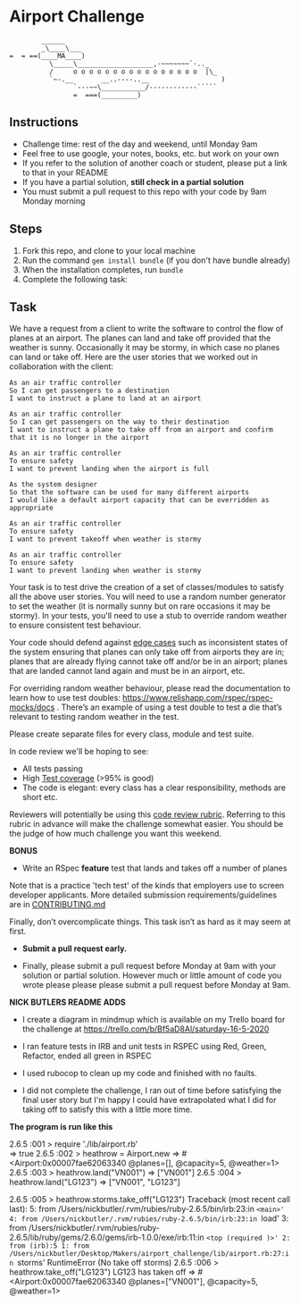 Airport Challenge
=================

```
        ______
        _\____\___
=  = ==(____MA____)
          \_____\___________________,-~~~~~~~`-.._
          /     o o o o o o o o o o o o o o o o  |\_
          `~-.__       __..----..__                  )
                `---~~\___________/------------`````
                =  ===(_________)

```

Instructions
---------

* Challenge time: rest of the day and weekend, until Monday 9am
* Feel free to use google, your notes, books, etc. but work on your own
* If you refer to the solution of another coach or student, please put a link to that in your README
* If you have a partial solution, **still check in a partial solution**
* You must submit a pull request to this repo with your code by 9am Monday morning

Steps
-------

1. Fork this repo, and clone to your local machine
2. Run the command `gem install bundle` (if you don't have bundle already)
3. When the installation completes, run `bundle`
4. Complete the following task:

Task
-----

We have a request from a client to write the software to control the flow of planes at an airport. The planes can land and take off provided that the weather is sunny. Occasionally it may be stormy, in which case no planes can land or take off.  Here are the user stories that we worked out in collaboration with the client:

```
As an air traffic controller
So I can get passengers to a destination
I want to instruct a plane to land at an airport

As an air traffic controller
So I can get passengers on the way to their destination
I want to instruct a plane to take off from an airport and confirm that it is no longer in the airport

As an air traffic controller
To ensure safety
I want to prevent landing when the airport is full

As the system designer
So that the software can be used for many different airports
I would like a default airport capacity that can be overridden as appropriate

As an air traffic controller
To ensure safety
I want to prevent takeoff when weather is stormy

As an air traffic controller
To ensure safety
I want to prevent landing when weather is stormy
```

Your task is to test drive the creation of a set of classes/modules to satisfy all the above user stories. You will need to use a random number generator to set the weather (it is normally sunny but on rare occasions it may be stormy). In your tests, you'll need to use a stub to override random weather to ensure consistent test behaviour.

Your code should defend against [edge cases](http://programmers.stackexchange.com/questions/125587/what-are-the-difference-between-an-edge-case-a-corner-case-a-base-case-and-a-b) such as inconsistent states of the system ensuring that planes can only take off from airports they are in; planes that are already flying cannot take off and/or be in an airport; planes that are landed cannot land again and must be in an airport, etc.

For overriding random weather behaviour, please read the documentation to learn how to use test doubles: https://www.relishapp.com/rspec/rspec-mocks/docs . There’s an example of using a test double to test a die that’s relevant to testing random weather in the test.

Please create separate files for every class, module and test suite.

In code review we'll be hoping to see:

* All tests passing
* High [Test coverage](https://github.com/makersacademy/course/blob/master/pills/test_coverage.md) (>95% is good)
* The code is elegant: every class has a clear responsibility, methods are short etc.

Reviewers will potentially be using this [code review rubric](docs/review.md).  Referring to this rubric in advance will make the challenge somewhat easier.  You should be the judge of how much challenge you want this weekend.

**BONUS**

* Write an RSpec **feature** test that lands and takes off a number of planes

Note that is a practice 'tech test' of the kinds that employers use to screen developer applicants.  More detailed submission requirements/guidelines are in [CONTRIBUTING.md](CONTRIBUTING.md)

Finally, don’t overcomplicate things. This task isn’t as hard as it may seem at first.

* **Submit a pull request early.**

* Finally, please submit a pull request before Monday at 9am with your solution or partial solution.  However much or little amount of code you wrote please please please submit a pull request before Monday at 9am.

**NICK BUTLERS README ADDS**

* I create a diagram in mindmup which is available
on my Trello board for the challenge at https://trello.com/b/Bf5aD8Al/saturday-16-5-2020

* I ran feature tests in IRB and unit tests in RSPEC using Red, Green, Refactor, ended all green in RSPEC

* I used rubocop to clean up my code and finished with no faults.

* I did not complete the challenge, I ran out of time before satisfying the final user story
but I'm happy I could have extrapolated what I did for taking off to satisfy this with a little
more time.

**The program is run like this**

2.6.5 :001 > require './lib/airport.rb'\
 => true
2.6.5 :002 > heathrow = Airport.new
 => #<Airport:0x00007fae62063340 @planes=[], @capacity=5, @weather=1>
2.6.5 :003 > heathrow.land("VN001")
 => ["VN001"]
2.6.5 :004 > heathrow.land("LG123")
 => ["VN001", "LG123"]

2.6.5 :005 > heathrow.storms.take_off("LG123")
Traceback (most recent call last):
        5: from /Users/nickbutler/.rvm/rubies/ruby-2.6.5/bin/irb:23:in `<main>'
        4: from /Users/nickbutler/.rvm/rubies/ruby-2.6.5/bin/irb:23:in `load'
        3: from /Users/nickbutler/.rvm/rubies/ruby-2.6.5/lib/ruby/gems/2.6.0/gems/irb-1.0.0/exe/irb:11:in `<top (required
)>'
        2: from (irb):5
        1: from /Users/nickbutler/Desktop/Makers/airport_challenge/lib/airport.rb:27:in `storms'
RuntimeError (No take off storms)
2.6.5 :006 > heathrow.take_off("LG123")
LG123 has taken off
 => #<Airport:0x00007fae62063340 @planes=["VN001"], @capacity=5, @weather=1>
